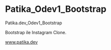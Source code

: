 # Patika_Odev1_Bootstrap
Patika.dev_Odev1_Bootstrap

Bootstrap ile Instagram Clone.

www.patika.dev
